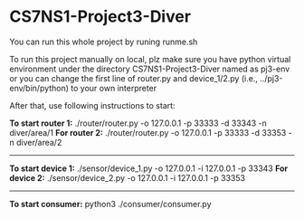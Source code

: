 # CS7NS1-Project3-Diver

You can run this whole project by runing runme.sh

To run this project manually on local, plz make sure you have python virtual environment under the directory CS7NS1-Project3-Diver named as pj3-env
or
you can change the first line of router.py and device_1/2.py (i.e., ../pj3-env/bin/python) to your own interpreter

After that, use following instructions to start:

**To start router 1:**
  ./router/router.py -o 127.0.0.1 -p 33333 -d 33343 -n diver/area/1
**For router 2:**
  ./router/router.py -o 127.0.0.1 -p 33333 -d 33353 -n diver/area/2

---

**To start device 1:**
  ./sensor/device_1.py -o 127.0.0.1 -i 127.0.0.1 -p 33343
**For device 2:**
  ./sensor/device_2.py -o 127.0.0.1 -i 127.0.0.1 -p 33353

---

**To start consumer:**
  python3 ./consumer/consumer.py

